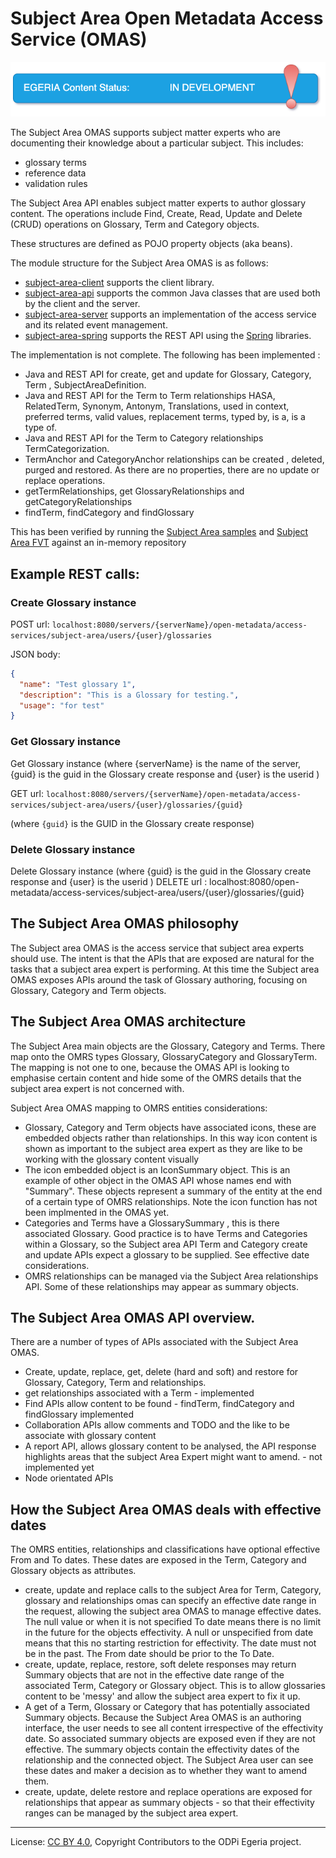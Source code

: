 <!-- SPDX-License-Identifier: CC-BY-4.0 -->
<!-- Copyright Contributors to the ODPi Egeria project. -->

# Subject Area Open Metadata Access Service (OMAS)
![In Development](../../../open-metadata-publication/website/images/egeria-content-status-in-development.png)


The Subject Area OMAS supports subject matter experts who are documenting
their knowledge about a particular subject.  This includes:

* glossary terms
* reference data
* validation rules

The Subject Area API enables subject matter experts to author glossary content. The operations include Find, Create, Read, Update and 
Delete (CRUD) operations on Glossary, Term and Category objects.

These structures are defined as POJO property objects (aka beans).

The module structure for the Subject Area OMAS is as follows:

* [subject-area-client](subject-area-client) supports the client library.
* [subject-area-api](subject-area-api) supports the common Java classes that are used both by the client and the server.
* [subject-area-server](subject-area-server) supports an implementation of the access service and its related event management.
* [subject-area-spring](subject-area-spring) supports the REST API using the [Spring](../../../developer-resources/Spring.md) libraries.

The implementation is not complete. The following has been implemented : 

* Java and REST API for create, get and update for Glossary, Category, Term , SubjectAreaDefinition.
* Java and REST API for the Term to Term relationships HASA, RelatedTerm, Synonym, Antonym, Translations, used in context,
  preferred terms, valid values, replacement terms, typed by, is a, is a type of.
* Java and REST API for the Term to Category relationships TermCategorization.  
* TermAnchor and CategoryAnchor relationships can be created , deleted, purged and restored. As there are no properties, there are no update or replace operations.
* getTermRelationships, get GlossaryRelationships and getCategoryRelationships
* findTerm, findCategory and findGlossary  

This has been verified by running the [Subject Area samples](../../../open-metadata-resources/open-metadata-samples/access-services-samples/subject-area-client-samples/README.md) and
 [Subject Area FVT](../../../open-metadata-test/open-metadata-fvt/access-services-fvt/README.md) against an in-memory repository


## Example REST calls: 
### Create Glossary instance

POST url: `localhost:8080/servers/{serverName}/open-metadata/access-services/subject-area/users/{user}/glossaries`

JSON body:

```json
{
  "name": "Test glossary 1",
  "description": "This is a Glossary for testing.",
  "usage": "for test" 
}
```

### Get Glossary instance
 Get Glossary instance (where {serverName} is the name of the server, {guid} is the guid in the Glossary create response and {user} is the userid )


GET url: `localhost:8080/servers/{serverName}/open-metadata/access-services/subject-area/users/{user}/glossaries/{guid}`

(where `{guid}` is the GUID in the Glossary create response)

### Delete Glossary instance

Delete Glossary instance (where {guid} is the guid in the Glossary create response and {user} is the userid )
DELETE url : localhost:8080/open-metadata/access-services/subject-area/users/{user}/glossaries/{guid}

## The Subject Area OMAS philosophy

The Subject area OMAS is the access service that subject area experts should use. The intent is that the APIs that are exposed are natural for the 
tasks that a subject area expert is performing. At this time the Subject area OMAS exposes APIs around the task of Glossary authoring,
focusing on Glossary, Category and Term objects.
 
## The Subject Area OMAS architecture
The Subject Area main objects are the Glossary, Category and Terms. There map onto the OMRS types Glossary, GlossaryCategory and GlossaryTerm. The mapping is
not one to one, because the OMAS API is looking to emphasise certain content and hide some of the OMRS details that the subject area expert is not concerned with.
 
Subject Area OMAS mapping to OMRS entities considerations:
* Glossary, Category and Term objects have associated icons, these are embedded objects rather than relationships. In this way icon content is shown as important to 
the subject area expert as they are like to be working with the glossary content visually
* The icon embedded object is an IconSummary object. This is an example of other object in the OMAS API whose names end with "Summary". These objects represent
 a summary of the entity at the end of a certain type of OMRS relationships. Note the icon function has not been implmented in the OMAS yet.
* Categories and Terms have a GlossarySummary , this is there associated Glossary. Good practice is to have Terms and Categories within a Glossary, so the Subject
area API Term and Category create and update APIs expect a glossary to be supplied. See effective date considerations.   
* OMRS relationships can be managed via the Subject Area relationships API. Some of these relationships may appear as summary objects.    
    

## The Subject Area OMAS API overview.

There are a number of types of APIs associated with the Subject Area OMAS.  
* Create, update, replace, get, delete (hard and soft) and restore for Glossary, Category, Term and relationships.
* get relationships associated with a Term - implemented
* Find APIs allow content to be found - findTerm, findCategory and findGlossary implemented
* Collaboration APIs allow comments and TODO and the like to be associate with glossary content
* A report API, allows glossary content to be analysed, the API response highlights areas that the subject Area Expert might want to amend. - not implemented yet
* Node orientated APIs


## How the Subject Area OMAS deals with effective dates
 
 The OMRS entities, relationships and classifications have optional effective From and To dates. These dates are exposed in the Term, Category and Glossary 
objects as attributes.
* create, update and replace calls to the subject Area for Term, Category, glossary and relationships omas can specify an effective date range in the request, allowing the subject area 
OMAS to manage effective dates. The null value or when it is not specified To date means there is no limit in the future for the objects effectivity.
 A null or unspecified from date means that this no starting restriction for effectivity. The date must not be in the past. The From date should be prior to the To Date.
* create, update, replace, restore, soft delete responses may return Summary objects that are not in the effective date range of the associated Term,
Category or Glossary object. This is to allow glossaries content to be 'messy' and allow the subject area expert to fix it up.           
* A get of a Term, Glossary or Category that has potentially associated Summary objects. Because the Subject Area OMAS is an authoring interface, the user needs to 
see all content irrespective of the effectivity date. So associated summary objects are exposed even if they are not effective. The summary objects contain the effectivity dates of the relationship
and the connected object. The Subject Area user can see these dates and maker a decision as to whether they want to amend them.
* create, update, delete restore and replace operations are exposed for relationships that appear as summary objects - so that their effectivity ranges can be managed
by the subject area expert.

----
License: [CC BY 4.0](https://creativecommons.org/licenses/by/4.0/),
Copyright Contributors to the ODPi Egeria project.
  
  








   
 
 







